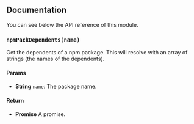 ## Documentation

You can see below the API reference of this module.

### `npmPackDependents(name)`
Get the dependents of a npm package. This will resolve with an array of
strings (the names of the dependents).

#### Params

- **String** `name`: The package name.

#### Return
- **Promise** A promise.


